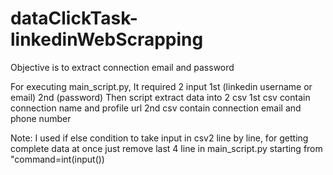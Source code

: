 # dataClickTask-linkedinWebScrapping

Objective is to extract connection email and password 

For executing main_script.py, It required 2 input 1st (linkedin username or email) 2nd (password)
Then script extract data into 2 csv 
1st csv contain connection name and profile url
2nd csv contain connection email and phone number


Note: I used if else condition to take input in csv2 line by line, for getting complete data at once just remove last 4 line in main_script.py starting from "command=int(input()) 
